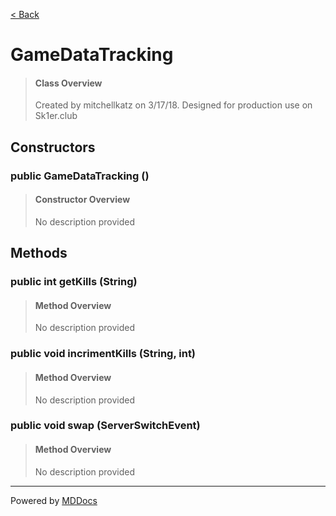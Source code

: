 [< Back](../README.md)
# GameDataTracking #
>#### Class Overview ####
>Created by mitchellkatz on 3/17/18. Designed for production use on Sk1er.club
## Constructors ##
### public GameDataTracking () ###
>#### Constructor Overview ####
>No description provided
>
## Methods ##
### public int getKills (String) ###
>#### Method Overview ####
>No description provided
>
### public void incrimentKills (String, int) ###
>#### Method Overview ####
>No description provided
>
### public void swap (ServerSwitchEvent) ###
>#### Method Overview ####
>No description provided
>

---
Powered by [MDDocs](https://github.com/VRCube/MDDocs)